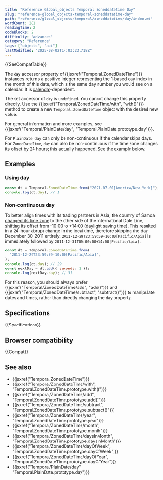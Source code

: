 ```yaml
---
title: "Reference Global_objects Temporal Zoneddatetime Day"
slug: "reference-global_objects-temporal-zoneddatetime-day"
path: "reference/global_objects/temporal/zoneddatetime/day/index.md"
wordCount: 281
readingTime: 2
codeBlocks: 2
difficulty: "advanced"
category: "Reference"
tags: ["objects", "api"]
lastModified: "2025-08-02T14:03:23.718Z"
---
```



{{SeeCompatTable}}

The **`day`** accessor property of {{jsxref("Temporal.ZonedDateTime")}} instances returns a positive integer representing the 1-based day index in the month of this date, which is the same day number you would see on a calendar. It is [calendar](/en-US/docs/Web/JavaScript/Reference/Global_Objects/Temporal#calendars)-dependent.

The set accessor of `day` is `undefined`. You cannot change this property directly. Use the {{jsxref("Temporal/ZonedDateTime/with", "with()")}} method to create a new `Temporal.ZonedDateTime` object with the desired new value.

For general information and more examples, see {{jsxref("Temporal/PlainDate/day", "Temporal.PlainDate.prototype.day")}}.

For `PlainDate`, `day` can only be non-continuous if the calendar skips days. For `ZonedDateTime`, `day` can also be non-continuous if the time zone changes its offset by 24 hours; this actually happened. See the example below.

## Examples

### Using day

```js
const dt = Temporal.ZonedDateTime.from("2021-07-01[America/New_York]"); // ISO 8601 calendar
console.log(dt.day); // 1
```

### Non-continuous day

To better align times with its trading partners in Asia, the country of Samoa [changed its time zone](https://en.wikipedia.org/wiki/Time_in_Samoa) to the other side of the International Date Line, shifting its offset from -10:00 to +14:00 (daylight saving time). This resulted in a 24-hour abrupt change in the local time, therefore skipping the day December 30, 2011 entirely. `2011-12-29T23:59:59-10:00[Pacific/Apia]` is immediately followed by `2011-12-31T00:00:00+14:00[Pacific/Apia]`.

```js
const dt = Temporal.ZonedDateTime.from(
  "2011-12-29T23:59:59-10:00[Pacific/Apia]",
);
console.log(dt.day); // 29
const nextDay = dt.add({ seconds: 1 });
console.log(nextDay.day); // 31
```

For this reason, you should always prefer {{jsxref("Temporal/ZonedDateTime/add", "add()")}} and {{jsxref("Temporal/ZonedDateTime/subtract", "subtract()")}} to manipulate dates and times, rather than directly changing the `day` property.

## Specifications

{{Specifications}}

## Browser compatibility

{{Compat}}

## See also

- {{jsxref("Temporal.ZonedDateTime")}}
- {{jsxref("Temporal/ZonedDateTime/with", "Temporal.ZonedDateTime.prototype.with()")}}
- {{jsxref("Temporal/ZonedDateTime/add", "Temporal.ZonedDateTime.prototype.add()")}}
- {{jsxref("Temporal/ZonedDateTime/subtract", "Temporal.ZonedDateTime.prototype.subtract()")}}
- {{jsxref("Temporal/ZonedDateTime/year", "Temporal.ZonedDateTime.prototype.year")}}
- {{jsxref("Temporal/ZonedDateTime/month", "Temporal.ZonedDateTime.prototype.month")}}
- {{jsxref("Temporal/ZonedDateTime/daysInMonth", "Temporal.ZonedDateTime.prototype.daysInMonth")}}
- {{jsxref("Temporal/ZonedDateTime/dayOfWeek", "Temporal.ZonedDateTime.prototype.dayOfWeek")}}
- {{jsxref("Temporal/ZonedDateTime/dayOfYear", "Temporal.ZonedDateTime.prototype.dayOfYear")}}
- {{jsxref("Temporal/PlainDate/day", "Temporal.PlainDate.prototype.day")}}

